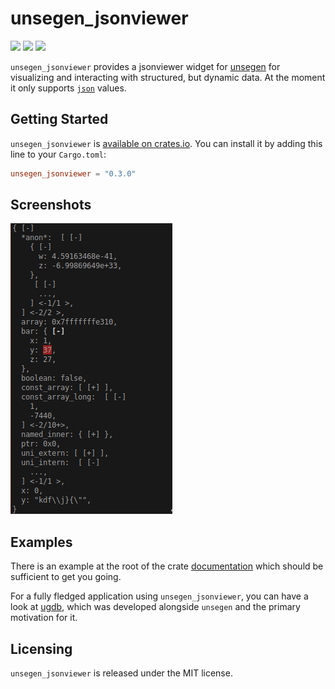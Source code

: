 # unsegen_jsonviewer

[![](https://img.shields.io/crates/v/unsegen_jsonviewer.svg)](https://crates.io/crates/unsegen_jsonviewer/)
[![](https://docs.rs/unsegen_jsonviewer/badge.svg)](https://docs.rs/unsegen_jsonviewer/)
[![](https://img.shields.io/crates/l/unsegen_jsonviewer.svg)]()

`unsegen_jsonviewer` provides a jsonviewer widget for [unsegen](https://crates.io/crates/unsegen) for visualizing and interacting with structured, but dynamic data.
At the moment it only supports [`json`](https://crates.io/crates/json) values.

## Getting Started

`unsegen_jsonviewer` is [available on crates.io](https://crates.io/crates/unsegen_jsonviewer). You can install it by adding this line to your `Cargo.toml`:

```toml
unsegen_jsonviewer = "0.3.0"
```

## Screenshots

![](screenshot.png)

## Examples

There is an example at the root of the crate [documentation](https://docs.rs/unsegen_jsonviewer) which should be sufficient to get you going.

For a fully fledged application using `unsegen_jsonviewer`, you can have a look at [ugdb](https://github.com/ftilde/ugdb), which was developed alongside `unsegen` and the primary motivation for it.

## Licensing

`unsegen_jsonviewer` is released under the MIT license.
